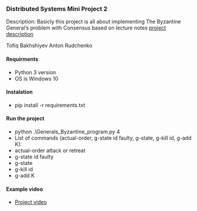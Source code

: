### Distributed Systems Mini Project 2
Description: Basicly this project is all about implementing The Byzantine General’s problem with Consensus based on lecture notes [project description](https://courses.cs.ut.ee/2022/ds/spring/uploads/Main/Mini-project2-DS2022.pdf)

Tofiq Bakhshiyev
Anton Rudchenko

#### Requirments
- Python 3 version
- OS is Windows 10

#### Instalation
- pip install -r requirements.txt

#### Run the project
- python .\Generals_Byzantine_program.py 4
- List of commands (actual-order, g-state id faulty, g-state, g-kill id, g-add K):
 - actual-order attack or retreat
 - g-state id faulty
 - g-state
 - g-kill id
 - g-add K

#### Example video
- [Project video](https://drive.google.com/file/d/1Dv5OrhGaxo1Vgt67nIAVJue3Jc5y_Vzc/view?usp=sharing)